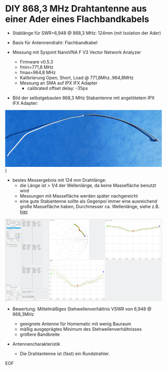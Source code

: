 # DIY 868,3 MHz Drahtantenne aus einer Ader eines Flachbandkabels
- Stablänge für SWR=6,948 @ 868,3 MHz: 124mm (mit Isolation der Ader)
- Basis für Antennendraht: Flachbandkabel

- Messung mit Sysjoint NanoVNA F V3 Vector Network Analyzer
	+ Firmware v0.5.3
	+ fmin=771,8 MHz
	+ fmax=964,8 MHz
	+ Kalibrierung Open, Short, Load @ 771,8Mhz..964,8MHz
	+ Messung an SMA auf IPX IFX Adapter
		* calibrated offset delay: -35ps
		
- Bild der selbstgebauten 868,3 MHz Stabantenne mit angelötetem IPX IFX Adapter:

![pic](./picture_DIY_ribbon_cable_with_insulation_wire_antenna_124mm.png))
	
- bestes Messergebnis mit 124 mm Drahtlänge:
	* die Länge ist > 1/4 der Wellenlänge, da keine Massefläche benutzt wird
	* Messungen mit Massefläche werden später nachgereicht
	* eine gute Stabantenne sollte als Gegenpol immer eine ausreichend große Massefläche haben, Durchmesser ca. Wellenlänge, siehe z.B. [hier](https://www.youtube.com/watch?v=R4EGF4ITQn0)

![pic](./VNA_DIY_ribbon_cable_with_insulation_wire_antenna_124mm.png)

- Bewertung:  Mittelmäßiges Stehwellenverhältnis VSWR von 6,948 @ 868,3MHz
	+ geeignete Antenne für Homematic mit wenig Bauraum
	+ mäßig ausgeprägtes Minimum des Stehwellenverhältnisses
	+ größere Bandbreite
	
- Antennencharakteristik

	+ Die Drahtantenne ist (fast) ein Rundstrahler.


EOF
